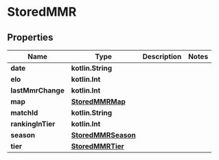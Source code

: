 
# StoredMMR

## Properties
| Name | Type | Description | Notes |
| ------------ | ------------- | ------------- | ------------- |
| **date** | **kotlin.String** |  |  |
| **elo** | **kotlin.Int** |  |  |
| **lastMmrChange** | **kotlin.Int** |  |  |
| **map** | [**StoredMMRMap**](StoredMMRMap.md) |  |  |
| **matchId** | **kotlin.String** |  |  |
| **rankingInTier** | **kotlin.Int** |  |  |
| **season** | [**StoredMMRSeason**](StoredMMRSeason.md) |  |  |
| **tier** | [**StoredMMRTier**](StoredMMRTier.md) |  |  |




